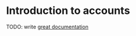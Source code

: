 # Introduction to accounts

TODO: write [great documentation](http://jacobian.org/writing/what-to-write/)
